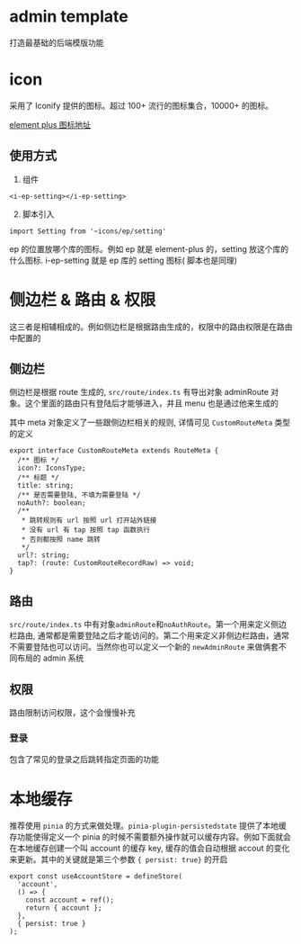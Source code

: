 # admin template

打造最基础的后端模版功能

# icon

采用了 Iconify 提供的图标。超过 100+ 流行的图标集合，10000+ 的图标。

[element plus 图标地址](https://icones.js.org/collection/ep)

## 使用方式

1. 组件

```
<i-ep-setting></i-ep-setting>
```

2.  脚本引入

```
import Setting from '~icons/ep/setting'
```

ep 的位置放哪个库的图标。例如 ep 就是 element-plus 的，setting 放这个库的什么图标. i-ep-setting 就是 ep 库的 setting 图标( 脚本也是同理)

# 侧边栏 & 路由 & 权限

这三者是相辅相成的。例如侧边栏是根据路由生成的，权限中的路由权限是在路由中配置的

## 侧边栏

侧边栏是根据 route 生成的, `src/route/index.ts` 有导出对象 adminRoute 对象。这个里面的路由只有登陆后才能够进入，并且 menu 也是通过他来生成的

其中 meta 对象定义了一些跟侧边栏相关的规则, 详情可见 `CustomRouteMeta` 类型的定义

```
export interface CustomRouteMeta extends RouteMeta {
  /** 图标 */
  icon?: IconsType;
  /** 标题 */
  title: string;
  /** 是否需要登陆, 不填为需要登陆 */
  noAuth?: boolean;
  /**
   * 跳转规则有 url 按照 url 打开站外链接
   * 没有 url 有 tap 按照 tap 函数执行
   * 否则都按照 name 跳转
   */
  url?: string;
  tap?: (route: CustomRouteRecordRaw) => void;
}
```

## 路由

`src/route/index.ts` 中有对象`adminRoute`和`noAuthRoute`。第一个用来定义侧边栏路由, 通常都是需要登陆之后才能访问的。第二个用来定义非侧边栏路由，通常不需要登陆也可以访问。当然你也可以定义一个新的 `newAdminRoute` 来做俩套不同布局的 admin 系统

## 权限

路由限制访问权限，这个会慢慢补充

### 登录

包含了常见的登录之后跳转指定页面的功能

# 本地缓存

推荐使用 `pinia` 的方式来做处理。`pinia-plugin-persistedstate` 提供了本地缓存功能使得定义一个 pinia 的时候不需要额外操作就可以缓存内容。例如下面就会在本地缓存创建一个叫 account 的缓存 key, 缓存的值会自动根据 accout 的变化来更新。其中的关键就是第三个参数 `{ persist: true}` 的开启

```
export const useAccountStore = defineStore(
  'account',
  () => {
    const account = ref();
    return { account };
  },
  { persist: true }
);
```
